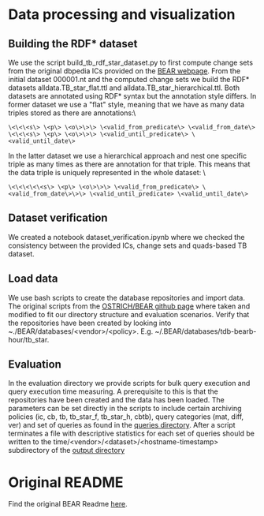 # Data processing and visualization 
## Building the RDF* dataset
We use the script build_tb_rdf_star_dataset.py to first compute change sets from the original dbpedia ICs provided on the [BEAR webpage](https://aic.ai.wu.ac.at/qadlod/bear.html). From the initial dataset 000001.nt and the computed change sets we build the RDF* datasets alldata.TB_star_flat.ttl and alldata.TB_star_hierarchical.ttl. Both datasets are annotated using RDF* syntax but the annotation style differs. In former dataset we use a "flat" style, meaning that we have as many data triples stored as there are annotations:\
```
\<\<\<s\> \<p\> \<o\>\>\> \<valid_from_predicate\> \<valid_from_date\> 
\<\<\<s\> \<p\> \<o\>\>\> \<valid_until_predicate\> \<valid_until_date\> 
```
In the latter dataset we use a hierarchical approach and nest one specific triple as many times as there are annotation for that triple. This means that the data triple is uniquely represented in the whole dataset: \
```
\<\<\<\<\<s\> \<p\> \<o\>\>\> \<valid_from_predicate\> \<valid_from_date\>\>\> \<valid_until_predicate> \<valid_until_date\> 
```


## Dataset verification
We created a notebook dataset_verification.ipynb where we checked the consistency between the provided ICs, change sets and quads-based TB dataset. 

## Load data
We use bash scripts to create the database repositories and import data. The original scripts from the [OSTRICH/BEAR github page](https://github.com/rdfostrich/BEAR/tree/master/src/common/data-prepare-scripts) where taken and modified to fit our directory structure and evaluation scenarios. Verify that the repositories have been created by looking into ~./BEAR/databases/\<vendor\>/\<policy\>. E.g. ~/.BEAR/databases/tdb-bearb-hour/tb_star. 

## Evaluation
In the evaluation directory we provide scripts for bulk query execution and query execution time measuring. A prerequisite to this is that the repositories have been created and the data has been loaded. The parameters can be set directly in the scripts to include certain archiving policies (ic, cb, tb, tb_star_f, tb_star_h, cbtb), query categories (mat, diff, ver) and set of queries as found in the [queries directory](https://github.com/GreenfishK/BEAR/tree/master/data/queries). After a script terminates a file with descriptive statistics for each set of queries should be written to the time/\<vendor\>/\<dataset\>/\<hostname-timestamp\> subdirectory of the [output directory](https://github.com/GreenfishK/BEAR/tree/master/data/output) 

# Original README
Find the original BEAR Readme [here](https://github.com/GreenfishK/BEAR/blob/master/scripts/README).
